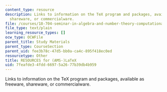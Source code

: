 ```yaml
---
content_type: resource
description: Links to information on the TeX program and packages, available as freeware,
  shareware, or commercialware.
file: /courses/18-704-seminar-in-algebra-and-number-theory-computational-commutative-algebra-and-algebraic-geometry-fall-2008/7feafde34fdd66975a2677b39db4b959_resources.txt
file_type: text/plain
learning_resource_types: []
ocw_type: OCWFile
parent_title: Study Materials
parent_type: CourseSection
parent_uid: fee3b78c-47d5-bb0a-ca4c-895f418ec0ed
resourcetype: Other
title: RESOURCES for (AMS-)LaTeX
uid: 7feafde3-4fdd-6697-5a26-77b39db4b959
---
```

Links to information on the TeX program and packages, available as freeware, shareware, or commercialware.


